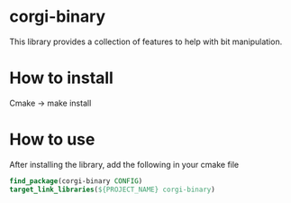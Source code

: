 # corgi-binary

This library provides a collection of features to help with bit manipulation.

# How to install

Cmake -> make install

# How to use

After installing the library, add the following in your cmake file

```cmake
find_package(corgi-binary CONFIG) 
target_link_libraries(${PROJECT_NAME} corgi-binary)
```